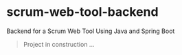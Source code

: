 # scrum-web-tool-backend
Backend for a Scrum Web Tool Using Java and Spring Boot

> Project in construction ...
